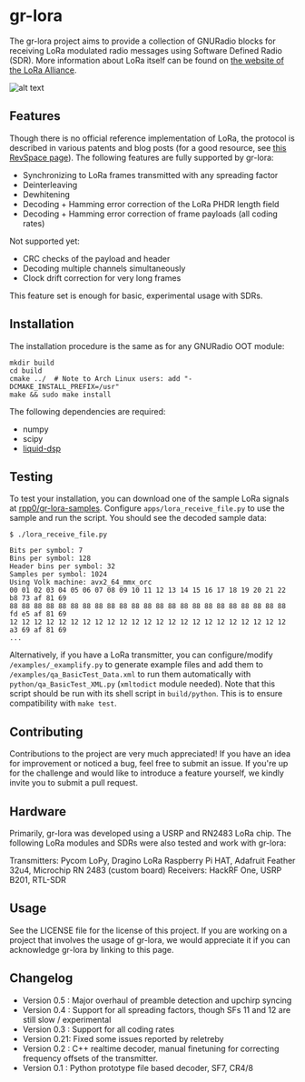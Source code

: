 gr-lora
=======

The gr-lora project aims to provide a collection of GNURadio blocks for receiving LoRa modulated radio messages using Software Defined Radio (SDR). More information about LoRa itself can be found on [the website of the LoRa Alliance](https://www.lora-alliance.org/).

![alt text](https://github.com/rpp0/gr-lora/blob/master/examples/screenshot.png "gr-lora example")


Features
--------

Though there is no official reference implementation of LoRa, the protocol is described in various patents and blog posts (for a good resource, see [this RevSpace page](https://revspace.nl/DecodingLora)). The following features are fully supported by gr-lora:

- Synchronizing to LoRa frames transmitted with any spreading factor
- Deinterleaving
- Dewhitening
- Decoding + Hamming error correction of the LoRa PHDR length field
- Decoding + Hamming error correction of frame payloads (all coding rates)

Not supported yet:

- CRC checks of the payload and header
- Decoding multiple channels simultaneously
- Clock drift correction for very long frames

This feature set is enough for basic, experimental usage with SDRs.


Installation
------------

The installation procedure is the same as for any GNURadio OOT module:

```
mkdir build
cd build
cmake ../  # Note to Arch Linux users: add "-DCMAKE_INSTALL_PREFIX=/usr"
make && sudo make install
```

The following dependencies are required:
- numpy
- scipy
- [liquid-dsp](https://github.com/jgaeddert/liquid-dsp)


Testing
-------

To test your installation, you can download one of the sample LoRa signals at [rpp0/gr-lora-samples](https://github.com/rpp0/gr-lora-samples). Configure ```apps/lora_receive_file.py``` to use the sample and run the script. You should see the decoded sample data:

```
$ ./lora_receive_file.py

Bits per symbol: 7
Bins per symbol: 128
Header bins per symbol: 32
Samples per symbol: 1024
Using Volk machine: avx2_64_mmx_orc
00 01 02 03 04 05 06 07 08 09 10 11 12 13 14 15 16 17 18 19 20 21 22 b8 73 af 81 69
88 88 88 88 88 88 88 88 88 88 88 88 88 88 88 88 88 88 88 88 88 88 88 fd e5 af 81 69
12 12 12 12 12 12 12 12 12 12 12 12 12 12 12 12 12 12 12 12 12 12 12 a3 69 af 81 69
...
```

Alternatively, if you have a LoRa transmitter, you can configure/modify  ```/examples/_examplify.py``` to generate example files and add them to ```/examples/qa_BasicTest_Data.xml``` to run them automatically with ```python/qa_BasicTest_XML.py``` (```xmltodict``` module needed).
Note that this script should be run with its shell script in ```build/python```.
This is to ensure compatibility with ```make test```.


Contributing
------------

Contributions to the project are very much appreciated! If you have an idea for improvement or noticed a bug, feel free to submit an issue. If you're up for the challenge and would like to introduce a feature yourself, we kindly invite you to submit a pull request.


Hardware
--------

Primarily, gr-lora was developed using a USRP and RN2483 LoRa chip. The following LoRa modules and SDRs were also tested and work with gr-lora:

Transmitters: Pycom LoPy, Dragino LoRa Raspberry Pi HAT, Adafruit Feather 32u4, Microchip RN 2483 (custom board)
Receivers: HackRF One, USRP B201, RTL-SDR


Usage
-----

See the LICENSE file for the license of this project. If you are working on a project that involves the usage of gr-lora, we would appreciate it if you can acknowledge gr-lora by linking to this page.


Changelog
---------

- Version 0.5 : Major overhaul of preamble detection and upchirp syncing
- Version 0.4 : Support for all spreading factors, though SFs 11 and 12 are still slow / experimental
- Version 0.3 : Support for all coding rates
- Version 0.21: Fixed some issues reported by reletreby
- Version 0.2 : C++ realtime decoder, manual finetuning for correcting frequency offsets of the transmitter.
- Version 0.1 : Python prototype file based decoder, SF7, CR4/8
